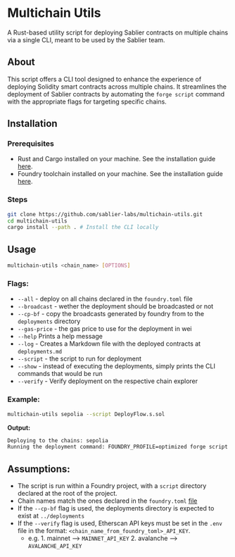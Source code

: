 # Multichain Utils

A Rust-based utility script for deploying Sablier contracts on multiple chains via a single CLI, meant to be used by the Sablier team.

## About

This script offers a CLI tool designed to enhance the experience of deploying Solidity smart contracts across multiple chains. It streamlines the deployment of Sablier contracts by automating the `forge script` command with the appropriate flags for targeting specific chains.

## Installation

### Prerequisites

- Rust and Cargo installed on your machine. See the installation guide [here](https://doc.rust-lang.org/cargo/getting-started/installation.html).
- Foundry toolchain installed on your machine. See the installation guide [here](https://book.getfoundry.sh/getting-started/installation.html).

### Steps

```bash
git clone https://github.com/sablier-labs/multichain-utils.git
cd multichain-utils
cargo install --path . # Install the CLI locally
```

## Usage

```bash
multichain-utils <chain_name> [OPTIONS]
```

### Flags:

- `--all` - deploy on all chains declared in the `foundry.toml` file
- `--broadcast` - wether the deployment should be broadcasted or not
- `--cp-bf` - copy the broadcasts generated by foundry from to the `deployments` directory
- `--gas-price` - the gas price to use for the deployment in wei
- `--help` Prints a help message
- `--log` - Creates a Markdown file with the deployed contracts at `deployments.md`
- `--script` - the script to run for deployment
- `--show` - instead of executing the deployments, simply prints the CLI commands that would be run
- `--verify` - Verify deployment on the respective chain explorer

### Example:

```bash
multichain-utils sepolia --script DeployFlow.s.sol
```

**Output:**

```bash
Deploying to the chains: sepolia
Running the deployment command: FOUNDRY_PROFILE=optimized forge script script/DeployFlow.s.sol --rpc-url sepolia
```

## Assumptions:

- The script is run within a Foundry project, with a `script` directory declared at the root of the project.
- Chain names match the ones declared in the `foundry.toml` [file](https://github.com/sablier-labs/flow/blob/1090a29c0270daf46c6023cab5d4df76504abe34/foundry.toml#L79-L102)
- If the `--cp-bf` flag is used, the deployments directory is expected to exist at `../deployments`
- If the `--verify` flag is used, Etherscan API keys must be set in the `.env` file in the format: `<chain_name_from_foundry_toml>_API_KEY`.
  - e.g. 1. mainnet --> `MAINNET_API_KEY` 2. avalanche --> `AVALANCHE_API_KEY`
